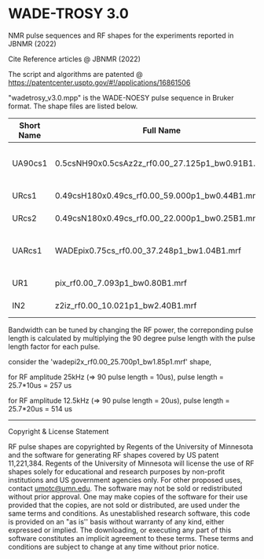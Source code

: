 # WADE-TROSY 3.0

NMR pulse sequences and RF shapes for the experiments reported in JBNMR (2022)

Cite Reference articles @  JBNMR (2022)

The script and algorithms are patented @ https://patentcenter.uspto.gov/#!/applications/16861506

"wadetrosy_v3.0.mpp" is the WADE-NOESY pulse sequence in Bruker format. The shape files are listed below. 

|Short Name	|Full Name	|Operation Type	|Pulse Length factor	|Pulse Length	|Amplitude (B1)	|Bandwidth	|Reference|
| ----------| ----------- | ------------- | -------------       | ------------ | ----------- | ---------  |  -----|
|UA90cs1	|0.5csNH90x0.5csAz2z_rf0.00_27.125p1_bw0.91B1.mrf	|WADE-90 on Amide with evol|	27.125	|27.125*50us=1356.25 us|	5 kHz|	0.91*B1	|Figure x|
|URcs1|	0.49csH180x0.49cs_rf0.00_59.000p1_bw0.44B1.mrf|	π with evol	59|	59*15us=885 us|	16.667 kHz	|0.44*B1	|Figure x|
|URcs2|	0.49csN180x0.49cs_rf0.00_22.000p1_bw0.25B1.mrf|	π with evol	|22	|22*35us = 770 us|	7.14 kHz |	0.5*B1	|Figure x|
|UARcs1|	WADEpix0.75cs_rf0.00_37.248p1_bw1.04B1.mrf|	WADE-180 on Amide with evol|	37.248|	37.248*50us = 1862.4 us|	5 kHz	|1.04*B1	|Figure x|
|UR1	|pix_rf0.00_7.093p1_bw0.80B1.mrf|	π	|7.093	|7.093*35us = 248.255us |	7.1429 kHz|	0.8*B1	|Figure x|
|IN2	|z2iz_rf0.00_10.021p1_bw2.40B1.mrf	|Inversion	|10.021|	10.021*12us = 12.252 us|	20.8333 kHz |	2.4*B1	|Figure x|


Bandwidth can be tuned by changing the RF power, the correponding pulse length is calculated by multiplying the 90 degree pulse length with the pulse length factor for each pulse. 

consider the 'wadepi2x_rf0.00_25.700p1_bw1.85p1.mrf' shape,

for RF amplitude 25kHz (=> 90 pulse length = 10us), pulse length = 25.7*10us = 257 us 

for RF amplitude 12.5kHz (=> 90 pulse length = 20us), pulse length = 25.7*20us = 514 us 
 

------------------------------------------------------------------------------
 

Copyright & License Statement

RF pulse shapes are copyrighted by Regents of the University of Minnesota and the software for generating RF shapes covered by US patent 11,221,384. Regents of the University of Minnesota will license the use of RF shapes solely for educational and research purposes by non-profit institutions and US government agencies only. For other proposed uses, contact umotc@umn.edu. The software may not be sold or redistributed without prior approval. One may make copies of the software for their use provided that the copies, are not sold or distributed, are used under the same terms and conditions. As unestablished research software, this code is provided on an "as is'' basis without warranty of any kind, either expressed or implied. The downloading, or executing any part of this software constitutes an implicit agreement to these terms. These terms and conditions are subject to change at any time without prior notice.
